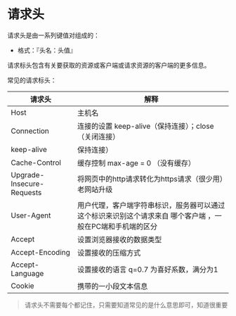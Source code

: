 # 请求头

请求头是由一系列键值对组成的：

- 格式：『头名：头值』

请求标头包含有关要获取的资源或客户端或请求资源的客户端的更多信息。

常见的请求标头：

| 请求头                    | 解释                                                         |
| ------------------------- | ------------------------------------------------------------ |
| Host                      | 主机名                                                       |
| Connection                | 连接的设置 keep-alive（保持连接）；close（关闭连接）         |
| keep-alive                | 保持连接）                                                   |
| Cache-Control             | 缓存控制 max-age = 0 （没有缓存）                            |
| Upgrade-Insecure-Requests | 将网页中的http请求转化为https请求（很少用）老网站升级        |
| User-Agent                | 用户代理，客户端字符串标识，服务器可以通过这个标识来识别这个请求来自 哪个客户端 ，一般在PC端和手机端的区分 |
| Accept                    | 设置浏览器接收的数据类型                                     |
| Accept-Encoding           | 设置接收的压缩方式                                           |
| Accept-Language           | 设置接收的语言 q=0.7 为喜好系数，满分为1                     |
| Cookie                    | 携带的一小段文本信息                                         |

> 请求头不需要每个都记住，只需要知道常见的是什么意思即可，知道很重要